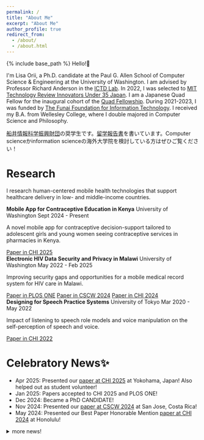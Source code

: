```yaml
---
permalink: /
title: "About Me"
excerpt: "About Me"
author_profile: true
redirect_from:
  - /about/
  - /about.html
---
```


{% include base_path %}
Hello!👋

I'm Lisa Orii, a Ph.D. candidate at the Paul G. Allen School of Computer Science & Engineering at the University of Washington. I am advised by Professor Richard Anderson in the [ICTD Lab](https://ictd.cs.washington.edu/). In 2022, I was selected to [MIT Technology Review Innovators Under 35 Japan](https://www.technologyreview.jp/l/innovators_jp/under35jp_2022). I am a Japanese Quad Fellow for the inaugural cohort of the [Quad Fellowship](https://www.quadfellowship.org/quad-fellows). During 2021-2023, I was funded by [The Funai Foundation for Information Technology](https://www.funaifoundation.jp/english/english002.html). I received my B.A. from Wellesley College, where I double majored in Computer Science and Philosophy.


[船井情報科学振興財団](https://www.funaifoundation.jp/index.html)の奨学生です。[留学報告書](https://www.funaifoundation.jp/scholarship/grantee_orii_lisa.html)を書いています。Computer scienceかinformation scienceの海外大学院を検討している方はぜひご覧ください！

# Research

I research human-centered mobile health technologies that support healthcare delivery in low- and middle-income countries.

<!-- ## Mobile App for Contraceptive Education in Kenya
&nbsp;&nbsp;&nbsp;&nbsp;
Designed a novel mobile app that provides contraceptive decision-support tailored to adolescent girls and young women seeing contraceptive services in pharmacies in Kenya. -->

<div class="col-md-9">
    <div class="item-title">
        <span><strong>Mobile App for Contraceptive Education in Kenya</strong></span>
        <span>University of Washington</span>
        <span class="date">Sept 2024 - Present</span>
    </div>
    <p>A novel mobile app for contraceptive decision-support tailored to adolescent girls and young women seeing contraceptive services in pharmacies in Kenya.</p>
</div>
<i class="bi bi-link-45deg"></i>
<a href="https://dl.acm.org/doi/10.1145/3706598.3713508" target="_blank">Paper in CHI 2025</a>

<div class="col-md-9">
    <div class="item-title">
        <span><strong>Electronic HIV Data Security and Privacy in Malawi</strong></span>
        <span>University of Washington</span>
        <span class="date">May 2022 - Feb 2025</span>
    </div>
    <p>Improving security gaps and opportunities for a mobile medical record system for HIV care in Malawi.</p>
</div>
<i class="bi bi-link-45deg"></i>
<a href="https://journals.plos.org/plosone/article?id=10.1371/journal.pone.0296531" target="_blank">Paper in PLOS ONE</a>
<i class="bi bi-link-45deg"></i>
<a href="https://dl.acm.org/doi/10.1145/3637323" target="_blank">Paper in CSCW 2024</a>
<i class="bi bi-link-45deg"></i>
<a href="https://dl.acm.org/doi/10.1145/3613904.3642245" target="_blank">Paper in CHI 2024</a>

<div class="col-md-9">
    <div class="item-title">
        <span><strong>Designing for Speech Practice Systems</strong></span>
        <span>University of Tokyo</span>
        <span class="date">Mar 2020 - May 2022</span>
    </div>
    <p>Impact of listening to speech role models and voice manipulation on the self-perception of speech and voice.</p>
</div>
<i class="bi bi-link-45deg"></i>
<a href="https://dl.acm.org/doi/10.1145/3491102.3502093" target="_blank">Paper in CHI 2022</a>


<!--
<div class = "row">
  <div class="column card-body text-center">
      <img class = "center images" src="images/global_health.png">
          <h3><b>Global Health</b></h3>
          <p>I work with global health researchers and the Ministries of Health to address pressing health challenges around the world.</p>
  </div>
  <div class="column card-body text-center">
      <img class = "center images" src="images/smartphone.png">
        <h3><b>Technology</b></h3>
        <p>I examine, design, develop, and deploy mobile devices that can enable healthcare delivery.</p>
  </div>
  <div class="column card-body text-center">
      <img class = "center images" src="images/human.png">
          <h3><b>Human-Computer Interaction</b></h3>
          <p>I apply HCI frameworks and methods to design, deploy, and improve technologies for global health.</p>
  </div>
</div>
-->

# Celebratory News✨
* Apr 2025: Presented our [paper at CHI 2025](https://dl.acm.org/doi/10.1145/3706598.3713508) at Yokohama, Japan! Also helped out as student volunteer!
* Jan 2025: Papers accepted to CHI 2025 and PLOS ONE!
* Dec 2024: Became a PhD CANDIDATE!
* Nov 2024: Presented our [paper at CSCW 2024](https://dl.acm.org/doi/pdf/10.1145/3637323) at San Jose, Costa Rica!
* May 2024: Presented our Best Paper Honorable Mention [paper at CHI 2024](https://dl.acm.org/doi/pdf/10.1145/3613904.3642245) at Honolulu!


<details closed>
  <summary markdown="span">more news!</summary>
  <div markdown=1>

  * Apr 2024: Our CSCW paper is published in PACM HCI journal. Here is the [PDF](https://dl.acm.org/doi/pdf/10.1145/3637323)!
  * Apr 2024: Awarded the Horton-Hallowell Fellowship from Wellesley College!
  * Apr 2024: Started my internship with [PATH](https://www.path.org/) in [Digital Square](https://digitalsquare.org/) and Primary Health Care teams!
  * Apr 2024: Conducted fieldwork in Kenya for research!
  * Mar 2024: Paper accepted to CHI 2024: [Link to paper](https://arxiv.org/pdf/2404.04444.pdf)!
  * Jan 2024: Awarded a grant from the UW Global Innovation Fund for our work on app dev for contraceptive education in Kenya!
  * Nov 2023: Paper accepted to CSCW 2024!
  * June 2023: Attended the [Quad Fellowship Summit in Melbourne, Australia](https://www.quadfellowship.org/updates/2023-quad-fellowship-summit).
  * Dec 2022: Selected to the inaugural cohort of the [Quad Fellowship](https://www.quadfellowship.org/quad-fellows)!
  * Nov 2022: Selected to [MIT Technology Review Innovators Under 35 Japan](https://www.technologyreview.jp/l/innovators_jp/under35jp_2022)!
  * Sept 2022: Conducted fieldwork research at a HIV clinic in Malawi for 2 weeks
  * June 2022: Helped organize and attended ICTD and ACM COMPASS 2022 at UW!
  * May 2022: Attended my first in-person conference at CHI 2022 where I presented our paper ["Designing for Speech Practice Systems: How Do User-Controlled Voice Manipulation and Model Speakers Impact Self-Perceptions of Voice?"](https://dl.acm.org/doi/pdf/10.1145/3491102.3502093)!
  * Sept 2021: Officially started my Ph.D. at UW!
  * Sept 2021: Attended AutomotiveUI '21 and presented our paper ["Perceptions of Trucking Automation: Insights from the r/Truckers Community"](https://dl.acm.org/doi/pdf/10.1145/3409118.3475154)!
  * June 2021: Graduated from Wellesley College
  * May 2021: Attended my first (virtual) conference at CHI 2021
  * Apr 2021: Committed to University of Washington CS Ph.D. program!
  * Nov 2020: Selected as a Grantee of [Funai Overseas Scholarship](https://funaifoundation.jp/scholarship/en/scholarship_guidelines_phd.html)
  
  </div>
</details>


<style>
.column {
  float: left;
  width: 33%;
  padding: 10px; 
}
.text-center {
    text-align: center !important;
}
.card-body {
    flex: 1 1 auto;
    min-height: 1px;
    height: 330px; 
    width: 
}
.center {
  margin-left: auto;
  margin-right: auto;
}
.images{
  width: 100px;
  height: auto;
}

@media screen and (max-width: 600px) { /*responsive layout*/
  .column {
    width: 100%;
  }
}
</style>

<!-- Getting started
======
1. Register a GitHub account if you don't have one and confirm your e-mail (required!)
1. Fork [this repository](https://github.com/academicpages/academicpages.github.io) by clicking the "fork" button in the top right.
1. Go to the repository's settings (rightmost item in the tabs that start with "Code", should be below "Unwatch"). Rename the repository "[your GitHub username].github.io", which will also be your website's URL.
1. Set site-wide configuration and create content & metadata (see below -- also see [this set of diffs](http://archive.is/3TPas) showing what files were changed to set up [an example site](https://getorg-testacct.github.io) for a user with the username "getorg-testacct")
1. Upload any files (like PDFs, .zip files, etc.) to the files/ directory. They will appear at https://[your GitHub username].github.io/files/example.pdf.  
1. Check status by going to the repository settings, in the "GitHub pages" section

Site-wide configuration
------
The main configuration file for the site is in the base directory in [_config.yml](https://github.com/academicpages/academicpages.github.io/blob/master/_config.yml), which defines the content in the sidebars and other site-wide features. You will need to replace the default variables with ones about yourself and your site's github repository. The configuration file for the top menu is in [_data/navigation.yml](https://github.com/academicpages/academicpages.github.io/blob/master/_data/navigation.yml). For example, if you don't have a portfolio or blog posts, you can remove those items from that navigation.yml file to remove them from the header.

Create content & metadata
------
For site content, there is one markdown file for each type of content, which are stored in directories like _publications, _talks, _posts, _teaching, or _pages. For example, each talk is a markdown file in the [_talks directory](https://github.com/academicpages/academicpages.github.io/tree/master/_talks). At the top of each markdown file is structured data in YAML about the talk, which the theme will parse to do lots of cool stuff. The same structured data about a talk is used to generate the list of talks on the [Talks page](https://academicpages.github.io/talks), each [individual page](https://academicpages.github.io/talks/2012-03-01-talk-1) for specific talks, the talks section for the [CV page](https://academicpages.github.io/cv), and the [map of places you've given a talk](https://academicpages.github.io/talkmap.html) (if you run this [python file](https://github.com/academicpages/academicpages.github.io/blob/master/talkmap.py) or [Jupyter notebook](https://github.com/academicpages/academicpages.github.io/blob/master/talkmap.ipynb), which creates the HTML for the map based on the contents of the _talks directory).

**Markdown generator**

I have also created [a set of Jupyter notebooks](https://github.com/academicpages/academicpages.github.io/tree/master/markdown_generator
) that converts a CSV containing structured data about talks or presentations into individual markdown files that will be properly formatted for the academicpages template. The sample CSVs in that directory are the ones I used to create my own personal website at stuartgeiger.com. My usual workflow is that I keep a spreadsheet of my publications and talks, then run the code in these notebooks to generate the markdown files, then commit and push them to the GitHub repository.

How to edit your site's GitHub repository
------
Many people use a git client to create files on their local computer and then push them to GitHub's servers. If you are not familiar with git, you can directly edit these configuration and markdown files directly in the github.com interface. Navigate to a file (like [this one](https://github.com/academicpages/academicpages.github.io/blob/master/_talks/2012-03-01-talk-1.md) and click the pencil icon in the top right of the content preview (to the right of the "Raw | Blame | History" buttons). You can delete a file by clicking the trashcan icon to the right of the pencil icon. You can also create new files or upload files by navigating to a directory and clicking the "Create new file" or "Upload files" buttons.

Example: editing a markdown file for a talk
![Editing a markdown file for a talk](/images/editing-talk.png)

For more info
------
More info about configuring academicpages can be found in [the guide](https://academicpages.github.io/markdown/). The [guides for the Minimal Mistakes theme](https://mmistakes.github.io/minimal-mistakes/docs/configuration/) (which this theme was forked from) might also be helpful. -->
